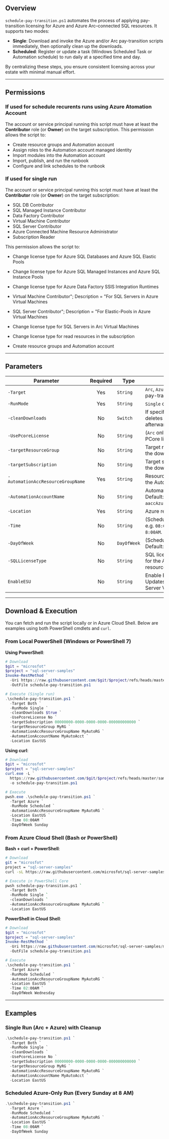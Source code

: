 ## Overview

`schedule-pay-transition.ps1` automates the process of applying pay-transition licensing for Azure and Azure Arc–connected SQL resources. It supports two modes:

- **Single**: Download and invoke the Azure and/or Arc pay-transition scripts immediately, then optionally clean up the downloads.
- **Scheduled**: Register or update a task (Windows Scheduled Task or Automation schedule) to run daily at a specified time and day.

By centralizing these steps, you ensure consistent licensing across your estate with minimal manual effort.

---

## Permissions

### If used for schedule recurents runs using Azure Atomation Account
The account or service principal running this script must have at least the **Contributor** role (or **Owner**) on the target subscription. This permission allows the script to:

- Create resource groups and Automation account
- Assign roles to the Automation account managed identity
- Import modules into the Automation account
- Import, publish, and run the runbook
- Configure and link schedules to the runbook

### If used for single run
The account or service principal running this script must have at least the **Contributor** role (or **Owner**) on the target subscription:
- SQL DB Contributor
- SQL Managed Instance Contributor
- Data Factory Contributor
- Virtual Machine Contributor
- SQL Server Contributor
- Azure Connected Machine Resource Administrator
- Subscription Reader

This permission allows the script to:
- Change license type for Azure SQL Databases and Azure SQL Elastic Pools
- Change license type for Azure SQL Managed Instances and Azure SQL Instance Pools
- Change license type for Azure Data Factory SSIS Integration Runtimes
- Virtual Machine Contributor"; Description = "For SQL Servers in Azure Virtual Machines
- SQL Server Contributor"; Description = "For Elastic-Pools in Azure Virtual Machines
- Change license type for SQL Servers in Arc Virtual Machines
- Change license type for read resources in the subscription

- Create resource groups and Automation account


---
## Parameters

| Parameter                         | Required | Type        | Description                                                           |
| --------------------------------- | :------: | ----------- | --------------------------------------------------------------------- |
| `-Target`                         | Yes      | `String`    | `Arc`, `Azure`, or `Both`—which pay-transition to run.                |
| `-RunMode`                        | Yes      | `String`    | `Single` or `Scheduled`.                                              |
| `-cleanDownloads`                 | No       | `Switch`    | If specified in `Single` mode, deletes the download folder afterward. |
| `-UsePcoreLicense`                | No       | `String`    | (`Arc` only) `Yes` or `No` for PCore licensing. Default: `No`.        |
| `-targetResourceGroup`            | No       | `String`    | Target resource group for the downstream runbook.                     |
| `-targetSubscription`             | No       | `String`    | Target subscription ID for the downstream runbook.                    |
| `-AutomationAccResourceGroupName` | Yes      | `String`    | Resource group containing the Automation account.                     |
| `-AutomationAccountName`          | No       | `String`    | Automation account name. Default: `aaccAzureArcSQLLicenseType`.       |
| `-Location`                       | Yes      | `String`    | Azure region (e.g. `EastUS`).                                         |
| `-Time`                           | No       | `String`    | (Scheduled) Time (`h:mmtt`, e.g. `08:00AM`). Default: `8:00AM`.       |
| `-DayOfWeek`                      | No       | `DayOfWeek` | (Scheduled) Day of week. Default: `Sunday`.                           |
| `-SQLLicenseType`                 | No       | `String`    | SQL license type to be set for the Azure and/or Arc resources.        |
| `EnableESU`                       | No       | `String`    | Enable Extended Security Updates (ESU) for Arc SQL Server VMs.        |
---
## Download & Execution

You can fetch and run the script locally or in Azure Cloud Shell. Below are examples using both PowerShell cmdlets and `curl`.

### From Local PowerShell (Windows or PowerShell 7)

**Using PowerShell**:

```powershell
# Download
$git = "microsfot"
$project = "sql-server-samples"
Invoke-RestMethod `
  -Uri https://raw.githubusercontent.com/$git/$project/refs/heads/master/samples/manage/azure-hybrid-benefit/modify-license-type/Schedule-PAYG-Transition.ps1 `
  -OutFile schedule-pay-transition.ps1

# Execute (Single run)
.\schedule-pay-transition.ps1 `
  -Target Both `
  -RunMode Single `
  -cleanDownloads $true `
  -UsePcoreLicense No `
  -targetSubscription 00000000-0000-0000-0000-000000000000 `
  -targetResourceGroup MyRG `
  -AutomationAccResourceGroupName MyAutoRG `
  -AutomationAccountName MyAutoAcct `
  -Location EastUS
```

**Using curl**:

```powershell
# Download
$git = "microsfot"
$project = "sql-server-samples"
curl.exe -L `
  https://raw.githubusercontent.com/$git/$project/refs/heads/master/samples/manage/azure-hybrid-benefit/modify-license-type/Schedule-PAYG-Transition.ps1 `
  -o schedule-pay-transition.ps1

# Execute
pwsh.exe .\schedule-pay-transition.ps1 `
  -Target Azure `
  -RunMode Scheduled `
  -AutomationAccResourceGroupName MyAutoRG `
  -Location EastUS `
  -Time 08:00AM `
  -DayOfWeek Sunday
```

### From Azure Cloud Shell (Bash or PowerShell)

**Bash + curl + PowerShell**:

```bash
# Download
git = "microsfot"
project = "sql-server-samples"
curl -sL https://raw.githubusercontent.com/microsfot/sql-server-samples/master/schedule-pay-transition.ps1 -o schedule-pay-transition.ps1

# Execute in PowerShell Core
pwsh schedule-pay-transition.ps1 `
  -Target Both `
  -RunMode Single `
  -cleanDownloads `
  -AutomationAccResourceGroupName MyAutoRG `
  -Location EastUS
```

**PowerShell in Cloud Shell**:

```powershell
# Download
$git = "microsfot"
$project = "sql-server-samples"
Invoke-RestMethod `
  -Uri https://raw.githubusercontent.com/microsfot/sql-server-samples/master/schedule-pay-transition.ps1 `
  -OutFile schedule-pay-transition.ps1

# Execute
.\schedule-pay-transition.ps1 `
  -Target Azure `
  -RunMode Scheduled `
  -AutomationAccResourceGroupName MyAutoRG `
  -Location EastUS `
  -Time 02:00AM `
  -DayOfWeek Wednesday
```

---

## Examples

### Single Run (Arc + Azure) with Cleanup

```powershell
.\schedule-pay-transition.ps1 `
  -Target Both `
  -RunMode Single `
  -cleanDownloads `
  -UsePcoreLicense No `
  -targetSubscription 00000000-0000-0000-0000-000000000000 `
  -targetResourceGroup MyRG `
  -AutomationAccResourceGroupName MyAutoRG `
  -AutomationAccountName MyAutoAcct `
  -Location EastUS
```

### Scheduled Azure-Only Run (Every Sunday at 8 AM)

```powershell
.\schedule-pay-transition.ps1 `
  -Target Azure `
  -RunMode Scheduled `
  -AutomationAccResourceGroupName MyAutoRG `
  -Location EastUS `
  -Time 08:00AM `
  -DayOfWeek Sunday
```



